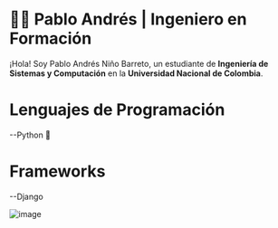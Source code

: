 # 👨‍💻 Pablo Andrés | Ingeniero en Formación  

¡Hola! Soy Pablo Andrés Niño Barreto, un estudiante de **Ingeniería de Sistemas y Computación** en la **Universidad Nacional de Colombia**.


# Lenguajes de Programación
--Python 🐍

# Frameworks
--Django

![image](https://github.com/user-attachments/assets/ce550cbd-aa30-4972-a9c8-c7dd8aba24f6)

